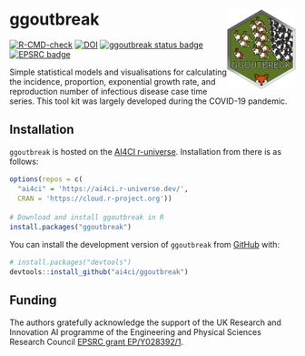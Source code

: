 # ggoutbreak <img src="man/figures/logo.png" align="right" height="139" alt="" />

<!-- badges: start -->
[![R-CMD-check](https://github.com/ai4ci/ggoutbreak/actions/workflows/R-CMD-check.yaml/badge.svg)](https://github.com/ai4ci/ggoutbreak/actions/workflows/R-CMD-check.yaml)
[![DOI](https://zenodo.org/badge/836807064.svg)](https://zenodo.org/doi/10.5281/zenodo.13165560)
[![ggoutbreak status badge](https://ai4ci.r-universe.dev/badges/ggoutbreak)](https://ai4ci.r-universe.dev)
[![EPSRC badge](https://img.shields.io/badge/EPSRC%20grant-EP%2FY028392%2F1-05acb5)](https://gow.epsrc.ukri.org/NGBOViewGrant.aspx?GrantRef=EP/Y028392/1)

<!-- badges: end -->


Simple statistical models and visualisations for calculating the 
incidence, proportion, exponential growth rate, and reproduction number of 
infectious disease case time series. This tool kit was largely developed during 
the COVID-19 pandemic.

## Installation

`ggoutbreak` is hosted on the [AI4CI r-universe](https://ai4ci.r-universe.dev/).
Installation from there is as follows:

``` r
options(repos = c(
  "ai4ci" = 'https://ai4ci.r-universe.dev/',
  CRAN = 'https://cloud.r-project.org'))

# Download and install ggoutbreak in R
install.packages("ggoutbreak")
```

You can install the development version of `ggoutbreak` from
[GitHub](https://github.com/ai4ci/ggoutbreak) with:

``` r
# install.packages("devtools")
devtools::install_github("ai4ci/ggoutbreak")
```

## Funding

The authors gratefully acknowledge the support of the UK Research and Innovation
AI programme of the Engineering and Physical Sciences Research Council [EPSRC
grant EP/Y028392/1](https://gow.epsrc.ukri.org/NGBOViewGrant.aspx?GrantRef=EP/Y028392/1).
